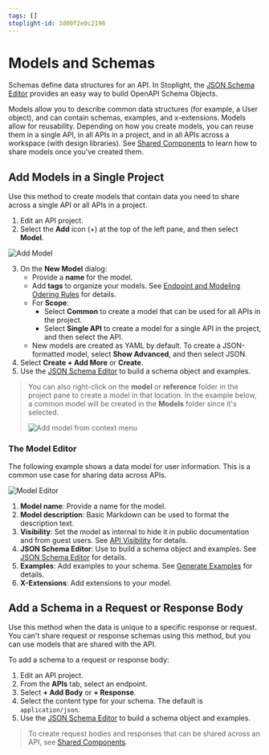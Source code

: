 ```yaml
---
tags: []
stoplight-id: 3d00f2e0c2196
---
```


# Models and Schemas

Schemas define data structures for an API. In Stoplight, the [JSON Schema Editor](json-schema-editor.md) provides an easy way to build OpenAPI Schema Objects.

Models allow you to describe common data structures (for example, a User object), and can contain schemas, examples, and x-extensions. Models allow for reusability. Depending on how you create models, you can reuse them in a single API, in all APIs in a project, and in all APIs across a workspace (with design libraries). See [Shared Components](shared-components.md#shared-models) to learn how to share models once you've created them.

## Add Models in a Single Project

Use this method to create models that contain data you need to share across a single API or all APIs in a project. 

1. Edit an API project.
2. Select the **Add** icon (+) at the top of the left pane, and then select **Model**.

![Add Model](https://stoplight.io/api/v1/projects/cHJqOjI/images/63LetMtnQb8)

3. On the **New Model** dialog:
    * Provide a **name** for the model.
    * Add **tags** to organize your models. See [Endpoint and Modeling Odering Rules](../4.-documentation/Sidebar/d.table-of-contents.md#endpoint-and-model-ordering-rules) for details.
    * For **Scope**:
        * Select **Common** to create a model that can be used for all APIs in the project.
        * Select **Single API** to create a model for a single API in the project, and then select the API.
    * New models are created as YAML by default. To create a JSON-formatted model, select **Show Advanced**, and then select JSON.
4. Select **Create + Add More** or **Create**.
5. Use the [JSON Schema Editor](json-schema-editor.md) to build a schema object and examples.

> You can also right-click on the **model** or **reference** folder in the project pane to create a model in that location. In the example below, a common model will be created in the **Models** folder since it's selected.
>
> ![Add model from context menu](https://stoplight.io/api/v1/projects/cHJqOjI/images/AI4lfAIuZPk)

### The Model Editor

The following example shows a data model for user information. This is a common use case for sharing data across APIs.

![Model Editor](https://stoplight.io/api/v1/projects/cHJqOjI/images/G05A8zgpXOw)


1. **Model name**: Provide a name for the model.
2. **Model description**:  Basic Markdown can be used to format the description text.
3. **Visibility**: Set the model as internal to hide it in public documentation and from guest users. See [API Visibility](../4.-documentation/set-internal-docs.md) for details.
4. **JSON Schema Editor**: Use to build a schema object and examples. See [JSON Schema Editor](json-schema-editor.md) for details.
6. **Examples**: Add examples to your schema. See [Generate Examples](json-schema-editor.md#generate-examples) for details.
7. **X-Extensions**: Add extensions to your model.

## Add a Schema in a Request or Response Body

Use this method when the data is unique to a specific response or request. You can't share request or response schemas using this method, but you can use models that are shared with the API.

To add a schema to a request or response body:

1. Edit an API project.
2. From the **APIs** tab, select an endpoint.
3. Select **+ Add Body** or **+ Response**.
4. Select the content type for your schema. The default is `application/json`.
5. Use the [JSON Schema Editor](json-schema-editor.md) to build a schema object and examples.

> To create request bodies and responses that can be shared across an API, see [Shared Components](shared-components.md).